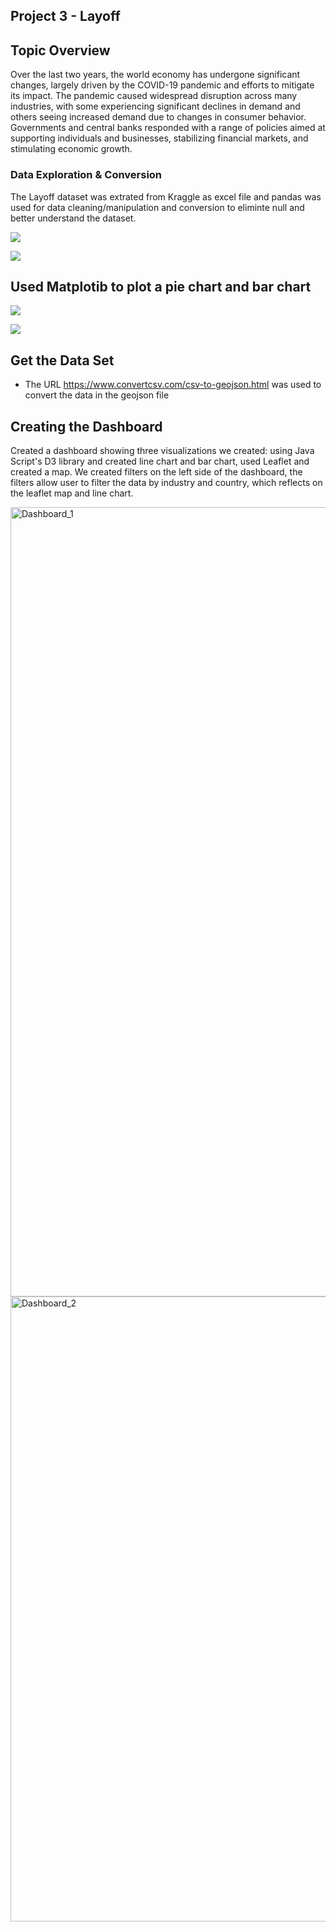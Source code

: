 ## Project 3 - Layoff 

## Topic Overview

Over the last two years, the world economy has undergone significant changes, largely driven by the COVID-19 pandemic and efforts to mitigate its impact.
The pandemic caused widespread disruption across many industries, with some experiencing significant declines in demand and others seeing increased demand due to changes in consumer behavior. Governments and central banks responded with a range of policies aimed at supporting individuals and businesses, stabilizing financial markets, and stimulating economic growth.


### Data Exploration & Conversion

The Layoff dataset was extrated from Kraggle as excel file and pandas was used for data cleaning/manipulation and conversion to eliminte null and better understand the dataset.




![](https://github.com/termehmohebbie/deadline-mode/blob/main/Images/Data%20%20Exploration%20%20%26%20Conversion.PNG)


![](https://github.com/termehmohebbie/deadline-mode/blob/main/Images/Capture.PNG)


## Used Matplotib to plot a pie chart and bar chart


![](https://github.com/termehmohebbie/deadline-mode/blob/main/Images/Capture%20-%20%25%20by%20Country.PNG)


![](https://github.com/termehmohebbie/deadline-mode/blob/main/Images/Image%20by%20Industry.PNG) 


## Get the Data Set

* The URL https://www.convertcsv.com/csv-to-geojson.html was used to convert the data in the geojson file


## Creating the Dashboard

Created a dashboard showing three visualizations we created: using Java Script's D3 library and created line chart and bar chart, used Leaflet and created a map. We created filters on the left side of the dashboard, the filters allow user to filter the data by industry and country, which reflects on the leaflet map and line chart. 

<img width="1263" alt="Dashboard_1" src="https://user-images.githubusercontent.com/115378440/221465476-72dbf719-f573-4f20-95d5-6ea81bd0d31e.png">

<img width="1000" alt="Dashboard_2" src="https://user-images.githubusercontent.com/115378440/221465491-42fd3e62-cb0b-4694-bb37-19a8b54e9b7a.png">


